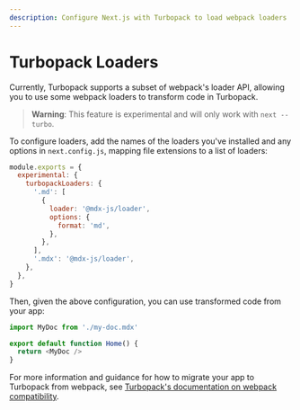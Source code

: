```yaml
---
description: Configure Next.js with Turbopack to load webpack loaders
---
```


# Turbopack Loaders

Currently, Turbopack supports a subset of webpack's loader API, allowing you to use some webpack loaders to transform code in Turbopack.

> **Warning**: This feature is experimental and will only work with `next --turbo`.

To configure loaders, add the names of the loaders you've installed and any options in `next.config.js`, mapping file extensions to a list of loaders:

```js
module.exports = {
  experimental: {
    turbopackLoaders: {
      '.md': [
        {
          loader: '@mdx-js/loader',
          options: {
            format: 'md',
          },
        },
      ],
      '.mdx': '@mdx-js/loader',
    },
  },
}
```

Then, given the above configuration, you can use transformed code from your app:

```js
import MyDoc from './my-doc.mdx'

export default function Home() {
  return <MyDoc />
}
```

For more information and guidance for how to migrate your app to Turbopack from webpack, see [Turbopack's documentation on webpack compatibility](https://turbo.build/pack/docs/migrating-from-webpack).
